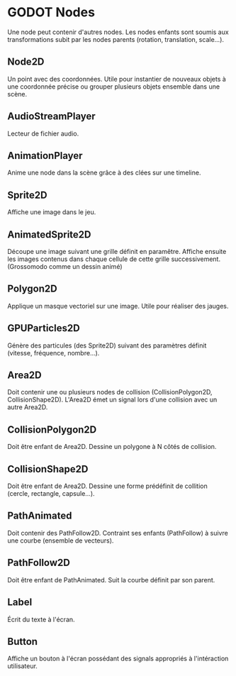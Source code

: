 # GODOT Nodes

Une node peut contenir d'autres nodes. 
Les nodes enfants sont soumis aux transformations 
subit par les nodes parents (rotation, translation, scale...).

## Node2D

Un point avec des coordonnées. 
Utile pour instantier de nouveaux objets à une coordonnée précise
ou grouper plusieurs objets ensemble dans une scène.

## AudioStreamPlayer

Lecteur de fichier audio.

## AnimationPlayer

Anime une node dans la scène grâce à des clées sur une timeline.

## Sprite2D

Affiche une image dans le jeu.

## AnimatedSprite2D

Découpe une image suivant une grille définit en paramêtre.
Affiche ensuite les images contenus dans chaque cellule 
de cette grille successivement. (Grossomodo comme un dessin animé)

## Polygon2D

Applique un masque vectoriel sur une image. Utile pour réaliser des jauges.

## GPUParticles2D

Génère des particules (des Sprite2D) suivant des paramètres définit (vitesse, fréquence, nombre...).

## Area2D

Doit contenir une ou plusieurs nodes de collision (CollisionPolygon2D, CollisionShape2D).
L'Area2D émet un signal lors d'une collision avec un autre Area2D.

## CollisionPolygon2D

Doit être enfant de Area2D. Dessine un polygone à N côtés de collision.

## CollisionShape2D

Doit être enfant de Area2D. Dessine une forme prédéfinit de collition (cercle, rectangle, capsule...).

## PathAnimated

Doit contenir des PathFollow2D. Contraint ses enfants (PathFollow) à suivre une courbe (ensemble de vecteurs).

## PathFollow2D

Doit être enfant de PathAnimated. Suit la courbe définit par son parent.

## Label

Écrit du texte à l'écran.

## Button

Affiche un bouton à l'écran possédant des signals appropriés à l'intéraction utilisateur.
